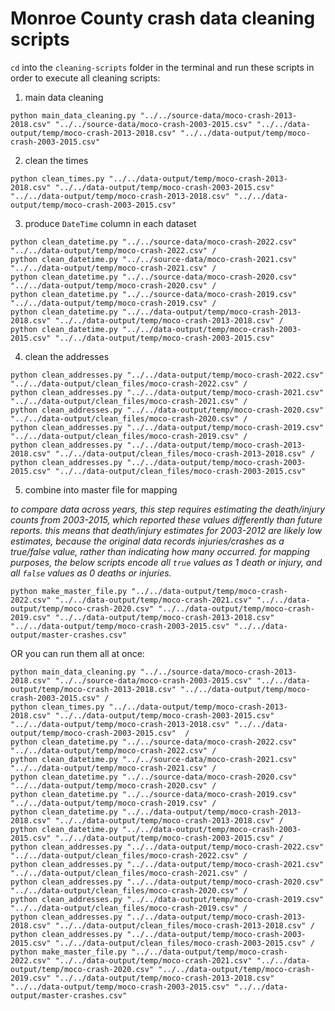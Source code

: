 # Monroe County crash data cleaning scripts

`cd` into the `cleaning-scripts` folder in the terminal and run these scripts in order to execute all cleaning scripts:

1. main data cleaning
```curl
python main_data_cleaning.py "../../source-data/moco-crash-2013-2018.csv" "../../source-data/moco-crash-2003-2015.csv" "../../data-output/temp/moco-crash-2013-2018.csv" "../../data-output/temp/moco-crash-2003-2015.csv"
```
2. clean the times
```curl
python clean_times.py "../../data-output/temp/moco-crash-2013-2018.csv" "../../data-output/temp/moco-crash-2003-2015.csv" "../../data-output/temp/moco-crash-2013-2018.csv" "../../data-output/temp/moco-crash-2003-2015.csv"  
```
3. produce `DateTime` column in each dataset
```curl
python clean_datetime.py "../../source-data/moco-crash-2022.csv" "../../data-output/temp/moco-crash-2022.csv" /
python clean_datetime.py "../../source-data/moco-crash-2021.csv" "../../data-output/temp/moco-crash-2021.csv" /
python clean_datetime.py "../../source-data/moco-crash-2020.csv" "../../data-output/temp/moco-crash-2020.csv" /
python clean_datetime.py "../../source-data/moco-crash-2019.csv" "../../data-output/temp/moco-crash-2019.csv" / 
python clean_datetime.py "../../data-output/temp/moco-crash-2013-2018.csv" "../../data-output/temp/moco-crash-2013-2018.csv" / 
python clean_datetime.py "../../data-output/temp/moco-crash-2003-2015.csv" "../../data-output/temp/moco-crash-2003-2015.csv"
```
4. clean the addresses
```curl
python clean_addresses.py "../../data-output/temp/moco-crash-2022.csv" "../../data-output/clean_files/moco-crash-2022.csv" /
python clean_addresses.py "../../data-output/temp/moco-crash-2021.csv" "../../data-output/clean_files/moco-crash-2021.csv" /
python clean_addresses.py "../../data-output/temp/moco-crash-2020.csv" "../../data-output/clean_files/moco-crash-2020.csv" /
python clean_addresses.py "../../data-output/temp/moco-crash-2019.csv" "../../data-output/clean_files/moco-crash-2019.csv" /
python clean_addresses.py "../../data-output/temp/moco-crash-2013-2018.csv" "../../data-output/clean_files/moco-crash-2013-2018.csv" /
python clean_addresses.py "../../data-output/temp/moco-crash-2003-2015.csv" "../../data-output/clean_files/moco-crash-2003-2015.csv" 
```
5. combine into master file for mapping 

*to compare data across years, this step requires estimating the death/injury counts from 2003-2015, which reported these values differently than future reports. this means that death/injury estimates for 2003-2012 are likely low estimates, because the original data records injuries/crashes as a true/false value, rather than indicating how many occurred. for mapping purposes, the below scripts encode all `true` values as 1 death or injury, and all `false` values as 0 deaths or injuries.*
```curl
python make_master_file.py "../../data-output/temp/moco-crash-2022.csv" "../../data-output/temp/moco-crash-2021.csv" "../../data-output/temp/moco-crash-2020.csv" "../../data-output/temp/moco-crash-2019.csv" "../../data-output/temp/moco-crash-2013-2018.csv" "../../data-output/temp/moco-crash-2003-2015.csv" "../../data-output/master-crashes.csv"
```

OR you can run them all at once: 
```curl
python main_data_cleaning.py "../../source-data/moco-crash-2013-2018.csv" "../../source-data/moco-crash-2003-2015.csv" "../../data-output/temp/moco-crash-2013-2018.csv" "../../data-output/temp/moco-crash-2003-2015.csv" /
python clean_times.py "../../data-output/temp/moco-crash-2013-2018.csv" "../../data-output/temp/moco-crash-2003-2015.csv" "../../data-output/temp/moco-crash-2013-2018.csv" "../../data-output/temp/moco-crash-2003-2015.csv"  /
python clean_datetime.py "../../source-data/moco-crash-2022.csv" "../../data-output/temp/moco-crash-2022.csv" /
python clean_datetime.py "../../source-data/moco-crash-2021.csv" "../../data-output/temp/moco-crash-2021.csv" /
python clean_datetime.py "../../source-data/moco-crash-2020.csv" "../../data-output/temp/moco-crash-2020.csv" /
python clean_datetime.py "../../source-data/moco-crash-2019.csv" "../../data-output/temp/moco-crash-2019.csv" / 
python clean_datetime.py "../../data-output/temp/moco-crash-2013-2018.csv" "../../data-output/temp/moco-crash-2013-2018.csv" / 
python clean_datetime.py "../../data-output/temp/moco-crash-2003-2015.csv" "../../data-output/temp/moco-crash-2003-2015.csv" /
python clean_addresses.py "../../data-output/temp/moco-crash-2022.csv" "../../data-output/clean_files/moco-crash-2022.csv" /
python clean_addresses.py "../../data-output/temp/moco-crash-2021.csv" "../../data-output/clean_files/moco-crash-2021.csv" /
python clean_addresses.py "../../data-output/temp/moco-crash-2020.csv" "../../data-output/clean_files/moco-crash-2020.csv" /
python clean_addresses.py "../../data-output/temp/moco-crash-2019.csv" "../../data-output/clean_files/moco-crash-2019.csv" /
python clean_addresses.py "../../data-output/temp/moco-crash-2013-2018.csv" "../../data-output/clean_files/moco-crash-2013-2018.csv" /
python clean_addresses.py "../../data-output/temp/moco-crash-2003-2015.csv" "../../data-output/clean_files/moco-crash-2003-2015.csv" /
python make_master_file.py "../../data-output/temp/moco-crash-2022.csv" "../../data-output/temp/moco-crash-2021.csv" "../../data-output/temp/moco-crash-2020.csv" "../../data-output/temp/moco-crash-2019.csv" "../../data-output/temp/moco-crash-2013-2018.csv" "../../data-output/temp/moco-crash-2003-2015.csv" "../../data-output/master-crashes.csv" 
```
